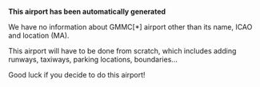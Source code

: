 **This airport has been automatically generated**

We have no information about GMMC[*] airport other than its name, ICAO and location (MA).

This airport will have to be done from scratch, which includes adding runways, taxiways, parking locations, boundaries...

Good luck if you decide to do this airport!